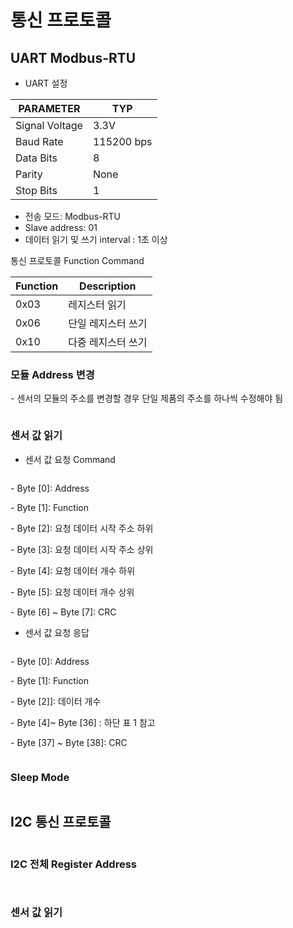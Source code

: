 # 통신 프로토콜

## UART Modbus-RTU

* UART 설정

| PARAMETER      | TYP        |
| -------------- | ---------- |
| Signal Voltage | 3.3V       |
| Baud Rate      | 115200 bps |
| Data Bits      | 8          |
| Parity         | None       |
| Stop Bits      | 1          |

* 전송 모드: Modbus-RTU
* Slave address: 01
* 데이터 읽기 및 쓰기 interval : 1초 이상

통신 프로토콜 Function Command

| Function | Description |
| -------- | ----------- |
| 0x03     | 레지스터 읽기     |
| 0x06     | 단일 레지스터 쓰기  |
| 0x10     | 다중 레지스터 쓰기  |

### 모듈 Address 변경

\- 센서의 모듈의 주소를 변경할 경우 단일 제품의 주소를 하나씩 수정해야 됨

<figure><img src="../../../.gitbook/assets/DGM10_interface_address (1).PNG" alt=""><figcaption></figcaption></figure>

### 센서 값 읽기

* 센서 값 요청 Command

<figure><img src="../../../.gitbook/assets/DGM10_interface_address.PNG" alt=""><figcaption></figcaption></figure>

\- Byte \[0]: Address

\- Byte \[1]: Function

\- Byte \[2]: 요청 데이터 시작 주소 하위

\- Byte \[3]: 요청 데이터 시작 주소 상위

\- Byte \[4]: 요청 데이터 개수 하위

\- Byte \[5]: 요청 데이터 개수 상위

\- Byte \[6] \~ Byte \[7]: CRC

* 센서 값 요청 응답

<figure><img src="../../../.gitbook/assets/DGM10_Sensor_value_response.PNG" alt=""><figcaption></figcaption></figure>

\- Byte \[0]: Address

\- Byte \[1]: Function

\- Byte \[2]]: 데이터 개수

\- Byte \[4]\~ Byte \[36] : 하단 표 1 참고

\- Byte \[37] \~ Byte \[38]: CRC

<figure><img src="../../../.gitbook/assets/DGM10_Sensor_value_request_for_your_reference.PNG" alt=""><figcaption></figcaption></figure>

### Sleep Mode

<figure><img src="../../../.gitbook/assets/DGM10_Sleep_Mode.PNG" alt=""><figcaption></figcaption></figure>

## I2C 통신 프로토콜

<figure><img src="../../../.gitbook/assets/DGM10_I2C_Setting.PNG" alt=""><figcaption></figcaption></figure>

### I2C 전체 Register Address

<figure><img src="../../../.gitbook/assets/DGM10_I2C_register_address.PNG" alt=""><figcaption></figcaption></figure>

<figure><img src="../../../.gitbook/assets/DGM10_I2C_all_address.PNG" alt=""><figcaption></figcaption></figure>

### 센서 값 읽기

<figure><img src="../../../.gitbook/assets/DGM10_I2C_Sensor_value.PNG" alt=""><figcaption></figcaption></figure>

